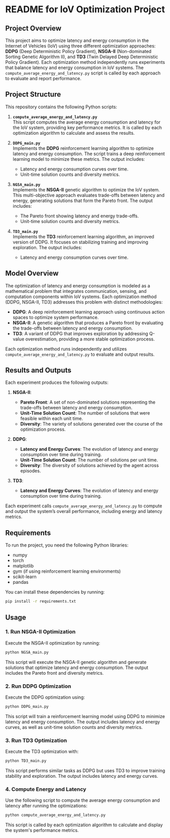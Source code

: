 # README for IoV Optimization Project

## Project Overview

This project aims to optimize latency and energy consumption in the Internet of Vehicles (IoV) using three different optimization approaches: **DDPG** (Deep Deterministic Policy Gradient), **NSGA-II** (Non-dominated Sorting Genetic Algorithm II), and **TD3** (Twin Delayed Deep Deterministic Policy Gradient). Each optimization method independently runs experiments that balance latency and energy consumption in IoV systems. The `compute_average_energy_and_latency.py` script is called by each approach to evaluate and report performance.

## Project Structure

This repository contains the following Python scripts:

1. **`compute_average_energy_and_latency.py`**  
   This script computes the average energy consumption and latency for the IoV system, providing key performance metrics. It is called by each optimization algorithm to calculate and assess the results.

2. **`DDPG_main.py`**  
   Implements the **DDPG** reinforcement learning algorithm to optimize latency and energy consumption. The script trains a deep reinforcement learning model to minimize these metrics. The output includes:

   - Latency and energy consumption curves over time.
   - Unit-time solution counts and diversity metrics.

3. **`NGSA_main.py`**  
   Implements the **NSGA-II** genetic algorithm to optimize the IoV system. This multi-objective approach evaluates trade-offs between latency and energy, generating solutions that form the Pareto front. The output includes:

   - The Pareto front showing latency and energy trade-offs.
   - Unit-time solution counts and diversity metrics.

4. **`TD3_main.py`**  
   Implements the **TD3** reinforcement learning algorithm, an improved version of DDPG. It focuses on stabilizing training and improving exploration. The output includes:

   - Latency and energy consumption curves over time.

## Model Overview

The optimization of latency and energy consumption is modeled as a mathematical problem that integrates communication, sensing, and computation components within IoV systems. Each optimization method (DDPG, NSGA-II, TD3) addresses this problem with distinct methodologies:

- **DDPG**: A deep reinforcement learning approach using continuous action spaces to optimize system performance.
- **NSGA-II**: A genetic algorithm that produces a Pareto front by evaluating the trade-offs between latency and energy consumption.
- **TD3**: A variant of DDPG that improves exploration by addressing Q-value overestimation, providing a more stable optimization process.

Each optimization method runs independently and utilizes `compute_average_energy_and_latency.py` to evaluate and output results.

## Results and Outputs

Each experiment produces the following outputs:

1. **NSGA-II**:
   - **Pareto Front**: A set of non-dominated solutions representing the trade-offs between latency and energy consumption.
   - **Unit-Time Solution Count**: The number of solutions that were feasible within each unit time.
   - **Diversity**: The variety of solutions generated over the course of the optimization process.

2. **DDPG**:
   - **Latency and Energy Curves**: The evolution of latency and energy consumption over time during training.
   - **Unit-Time Solution Count**: The number of solutions per unit time.
   - **Diversity**: The diversity of solutions achieved by the agent across episodes.

3. **TD3**:
   - **Latency and Energy Curves**: The evolution of latency and energy consumption over time during training.

Each experiment calls `compute_average_energy_and_latency.py` to compute and output the system’s overall performance, including energy and latency metrics.

## Requirements

To run the project, you need the following Python libraries:

- numpy
- torch
- matplotlib
- gym (if using reinforcement learning environments)
- scikit-learn
- pandas

You can install these dependencies by running:

```bash
pip install -r requirements.txt
```

## Usage

### 1. **Run NSGA-II Optimization**  
Execute the NSGA-II optimization by running:

```bash
python NGSA_main.py
```

This script will execute the NSGA-II genetic algorithm and generate solutions that optimize latency and energy consumption. The output includes the Pareto front and diversity metrics.

### 2. **Run DDPG Optimization**  
Execute the DDPG optimization using:

```bash
python DDPG_main.py
```

This script will train a reinforcement learning model using DDPG to minimize latency and energy consumption. The output includes latency and energy curves, as well as unit-time solution counts and diversity metrics.

### 3. **Run TD3 Optimization**  
Execute the TD3 optimization with:

```bash
python TD3_main.py
```

This script performs similar tasks as DDPG but uses TD3 to improve training stability and exploration. The output includes latency and energy curves.

### 4. **Compute Energy and Latency**  
Use the following script to compute the average energy consumption and latency after running the optimizations:

```bash
python compute_average_energy_and_latency.py
```

This script is called by each optimization algorithm to calculate and display the system's performance metrics.

